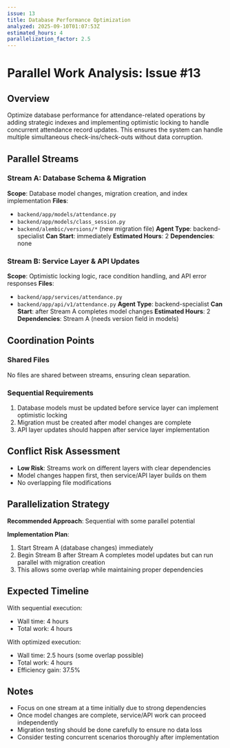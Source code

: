 ```yaml
---
issue: 13
title: Database Performance Optimization
analyzed: 2025-09-10T01:07:53Z
estimated_hours: 4
parallelization_factor: 2.5
---
```


# Parallel Work Analysis: Issue #13

## Overview
Optimize database performance for attendance-related operations by adding strategic indexes and implementing optimistic locking to handle concurrent attendance record updates. This ensures the system can handle multiple simultaneous check-ins/check-outs without data corruption.

## Parallel Streams

### Stream A: Database Schema & Migration
**Scope**: Database model changes, migration creation, and index implementation
**Files**:
- `backend/app/models/attendance.py`
- `backend/app/models/class_session.py`
- `backend/alembic/versions/*` (new migration file)
**Agent Type**: backend-specialist
**Can Start**: immediately
**Estimated Hours**: 2
**Dependencies**: none

### Stream B: Service Layer & API Updates
**Scope**: Optimistic locking logic, race condition handling, and API error responses
**Files**:
- `backend/app/services/attendance.py`
- `backend/app/api/v1/attendance.py`
**Agent Type**: backend-specialist
**Can Start**: after Stream A completes model changes
**Estimated Hours**: 2
**Dependencies**: Stream A (needs version field in models)

## Coordination Points

### Shared Files
No files are shared between streams, ensuring clean separation.

### Sequential Requirements
1. Database models must be updated before service layer can implement optimistic locking
2. Migration must be created after model changes are complete
3. API layer updates should happen after service layer implementation

## Conflict Risk Assessment
- **Low Risk**: Streams work on different layers with clear dependencies
- Model changes happen first, then service/API layer builds on them
- No overlapping file modifications

## Parallelization Strategy

**Recommended Approach**: Sequential with some parallel potential

**Implementation Plan**: 
1. Start Stream A (database changes) immediately
2. Begin Stream B after Stream A completes model updates but can run parallel with migration creation
3. This allows some overlap while maintaining proper dependencies

## Expected Timeline

With sequential execution:
- Wall time: 4 hours
- Total work: 4 hours

With optimized execution:
- Wall time: 2.5 hours (some overlap possible)
- Total work: 4 hours
- Efficiency gain: 37.5%

## Notes
- Focus on one stream at a time initially due to strong dependencies
- Once model changes are complete, service/API work can proceed independently
- Migration testing should be done carefully to ensure no data loss
- Consider testing concurrent scenarios thoroughly after implementation